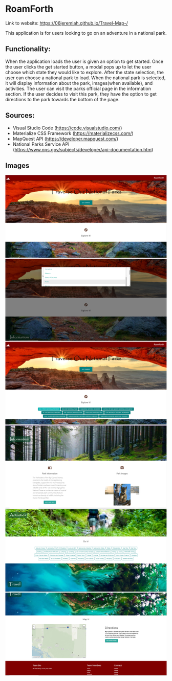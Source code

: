 # RoamForth

Link to website: https://06jeremiah.github.io/Travel-Map-/

This application is for users looking to go on an adventure in a national park.

## Functionality:

When the application loads the user is given an option to get started. Once the user clicks the get started button, a modal pops up to let the user choose which state they would like to explore. After the state selection, the user can choose a national park to load. When the national park is selected, it will display information about the park, images(when available), and activities. The user can visit the parks official page in the information section. If the user decides to visit this park, they have the option to get directions to the park towards the bottom of the page.

## Sources: 

- Visual Studio Code (https://code.visualstudio.com/)
- Materialize CSS Framework (https://materializecss.com/)
- MapQuest API (https://developer.mapquest.com/)
- National Parks Service API (https://www.nps.gov/subjects/developer/api-documentation.htm)

## Images

![Roam Forth ](assets/site-images/RoamForth.png)
![Roam Forth 1](assets/site-images/RoamForth1.png)
![Roam Forth 2](assets/site-images/RoamForth2.png)
![Roam Forth 3](assets/site-images/RoamForth3.png)
![Roam Forth 4](assets/site-images/RoamForth4.png)
![Roam Forth 5](assets/site-images/RoamForth5.png)

